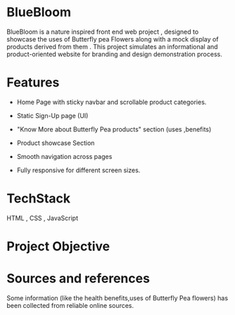 # BlueBloom
BlueBloom is a nature inspired front end web project , designed to showcase the uses of Butterfly pea Flowers along with a mock display of products derived from them . This project simulates an informational and product-oriented website for branding and design demonstration process. 

# Features
- Home Page with sticky navbar and scrollable product categories.

- Static Sign-Up page (UI)

- "Know More about Butterfly Pea products" section (uses ,benefits)

- Product showcase Section 

- Smooth navigation across pages

- Fully responsive for different screen sizes.


 # TechStack
 HTML ,
 CSS ,
 JavaScript

 # Project Objective

 # Sources and references
  Some information (like the health benefits,uses of Butterfly Pea flowers) has been collected from reliable online sources.
   
 
 
 
